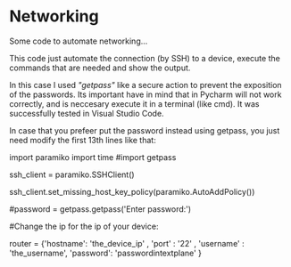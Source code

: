 # Networking
Some code to automate networking...

This code just automate the connection (by SSH) to a device, execute the commands that are needed and show the output.

In this case I used *"getpass"* like a secure action to prevent the exposition of the passwords. Its important have in mind that in Pycharm will not work correctly, and is neccesary execute it in a terminal (like cmd). It was successfully tested in Visual Studio Code.

In case that you prefeer put the password instead using getpass, you just need modify the first 13th lines like that:

import paramiko
import time
#import getpass

ssh_client =  paramiko.SSHClient()

ssh_client.set_missing_host_key_policy(paramiko.AutoAddPolicy())

#password = getpass.getpass('Enter password:')

#Change the ip for the ip of your device:

router = {'hostname': 'the_device_ip' , 'port' : '22' , 'username' : 'the_username', 'password': 'passwordintextplane' }


